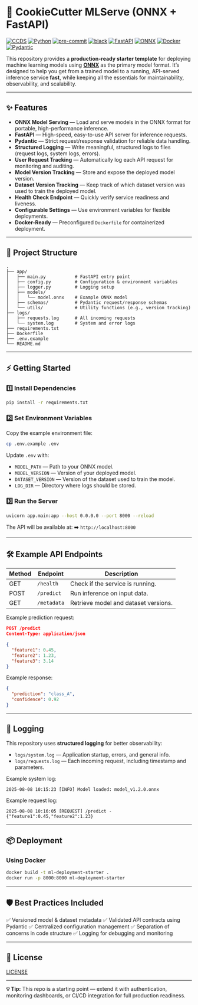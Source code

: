 # 🚀 CookieCutter MLServe (ONNX + FastAPI)

[![CCDS](https://img.shields.io/badge/CCDS-Project%20template-328F97?logo=cookiecutter)](https://cookiecutter-data-science.drivendata.org/)
[![Python](https://img.shields.io/badge/Python-3.12-3776AB.svg?style=flat&logo=python&logoColor=white)](https://python.org/)
[![pre-commit](https://img.shields.io/badge/pre--commit-enabled-brightgreen?logo=pre-commit&logoColor=yellow)](https://pre-commit.com/)
[![black](https://img.shields.io/badge/code%20style-black-000000.svg)](https://black.readthedocs.io/en/stable/)
[![FastAPI](https://img.shields.io/badge/FastAPI-0.110.0-009688?logo=fastapi)](https://fastapi.tiangolo.com/)
[![ONNX](https://img.shields.io/badge/ONNX-1.16.0-005CED?logo=onnx)](https://onnx.ai/)
[![Docker](https://img.shields.io/badge/Docker-Ready-2496ED?logo=docker&logoColor=white)](https://www.docker.com/)
[![Pydantic](https://img.shields.io/badge/Pydantic-2.9.2-0984E3?logo=pydantic&logoColor=white)](https://docs.pydantic.dev/)

This repository provides a **production-ready starter template** for deploying machine learning models using **[ONNX](https://onnx.ai/)** as the primary model format.
It’s designed to help you get from a trained model to a running, API-served inference service **fast**, while keeping all the essentials for maintainability, observability, and scalability.

---

## ✨ Features

- **ONNX Model Serving** — Load and serve models in the ONNX format for portable, high-performance inference.
- **FastAPI** — High-speed, easy-to-use API server for inference requests.
- **Pydantic** — Strict request/response validation for reliable data handling.
- **Structured Logging** — Write meaningful, structured logs to files (request logs, system logs, errors).
- **User Request Tracking** — Automatically log each API request for monitoring and auditing.
- **Model Version Tracking** — Store and expose the deployed model version.
- **Dataset Version Tracking** — Keep track of which dataset version was used to train the deployed model.
- **Health Check Endpoint** — Quickly verify service readiness and liveness.
- **Configurable Settings** — Use environment variables for flexible deployments.
- **Docker-Ready** — Preconfigured `Dockerfile` for containerized deployment.

---

## 📂 Project Structure

```
.
├── app/
│   ├── main.py           # FastAPI entry point
│   ├── config.py         # Configuration & environment variables
│   ├── logger.py         # Logging setup
│   ├── models/
│   │   └── model.onnx    # Example ONNX model
│   ├── schemas/          # Pydantic request/response schemas
│   └── utils/            # Utility functions (e.g., version tracking)
├── logs/
│   ├── requests.log      # All incoming requests
│   └── system.log        # System and error logs
├── requirements.txt
├── Dockerfile
├── .env.example
└── README.md
```

---

## ⚡ Getting Started

### 1️⃣ Install Dependencies
```bash
pip install -r requirements.txt
```

### 2️⃣ Set Environment Variables
Copy the example environment file:
```bash
cp .env.example .env
```
Update `.env` with:
- `MODEL_PATH` — Path to your ONNX model.
- `MODEL_VERSION` — Version of your deployed model.
- `DATASET_VERSION` — Version of the dataset used to train the model.
- `LOG_DIR` — Directory where logs should be stored.

### 3️⃣ Run the Server
```bash
uvicorn app.main:app --host 0.0.0.0 --port 8000 --reload
```
The API will be available at:
➡️ `http://localhost:8000`

---

## 🛠 Example API Endpoints

| Method | Endpoint         | Description                          |
|--------|------------------|--------------------------------------|
| GET    | `/health`        | Check if the service is running.     |
| POST   | `/predict`       | Run inference on input data.         |
| GET    | `/metadata`      | Retrieve model and dataset versions. |

Example prediction request:
```json
POST /predict
Content-Type: application/json

{
  "feature1": 0.45,
  "feature2": 1.23,
  "feature3": 3.14
}
```

Example response:
```json
{
  "prediction": "class_A",
  "confidence": 0.92
}
```

---

## 📝 Logging

This repository uses **structured logging** for better observability:
- `logs/system.log` — Application startup, errors, and general info.
- `logs/requests.log` — Each incoming request, including timestamp and parameters.

Example system log:
```
2025-08-08 10:15:23 [INFO] Model loaded: model_v1.2.0.onnx
```

Example request log:
```
2025-08-08 10:16:05 [REQUEST] /predict - {"feature1":0.45,"feature2":1.23}
```

---

## 📦 Deployment

### Using Docker
```bash
docker build -t ml-deployment-starter .
docker run -p 8000:8000 ml-deployment-starter
```

---

## 🛡 Best Practices Included

✅ Versioned model & dataset metadata
✅ Validated API contracts using Pydantic
✅ Centralized configuration management
✅ Separation of concerns in code structure
✅ Logging for debugging and monitoring

---

## 📜 License

[LICENSE](LICENSE)

---

**💡 Tip:** This repo is a starting point — extend it with authentication, monitoring dashboards, or CI/CD integration for full production readiness.
